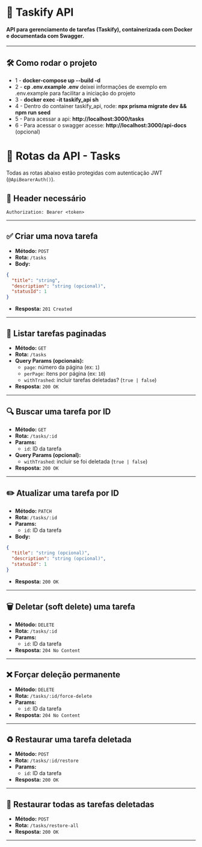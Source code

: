 # 🚀 Taskify API

#### API para gerenciamento de tarefas (Taskify), containerizada com Docker e documentada com Swagger.

---

## 🛠️ Como rodar o projeto

- 1 - **docker-compose up --build -d**
- 2 - **cp .env.example .env** deixei informações de exemplo em .env.example para facilitar a iniciação do projeto
- 3 - **docker exec -it taskify_api sh**
- 4 - Dentro do container taskify_api, rode: **npx prisma migrate dev && npm run seed**
- 5 - Para acessar a api: **http://localhost:3000/tasks**
- 6 - Para acessar o swagger acesse: **http://localhost:3000/api-docs** (opcional)


# 📌 Rotas da API - Tasks

Todas as rotas abaixo estão protegidas com autenticação JWT (`@ApiBearerAuth()`).

## 🔐 Header necessário
```
Authorization: Bearer <token>
```

---

## ✅ Criar uma nova tarefa

- **Método:** `POST`
- **Rota:** `/tasks`
- **Body:**
```json
{
  "title": "string",
  "description": "string (opcional)",
  "statusId": 1
}
```
- **Resposta:** `201 Created`

---

## 📄 Listar tarefas paginadas

- **Método:** `GET`
- **Rota:** `/tasks`
- **Query Params (opcionais):**
  - `page`: número da página (ex: `1`)
  - `perPage`: itens por página (ex: `10`)
  - `withTrashed`: incluir tarefas deletadas? (`true | false`)
- **Resposta:** `200 OK`

---

## 🔍 Buscar uma tarefa por ID

- **Método:** `GET`
- **Rota:** `/tasks/:id`
- **Params:**
  - `id`: ID da tarefa
- **Query Params (opcional):**
  - `withTrashed`: incluir se foi deletada (`true | false`)
- **Resposta:** `200 OK`

---

## ✏️ Atualizar uma tarefa por ID

- **Método:** `PATCH`
- **Rota:** `/tasks/:id`
- **Params:**
  - `id`: ID da tarefa
- **Body:**
```json
{
  "title": "string (opcional)",
  "description": "string (opcional)",
  "statusId": 1
}
```
- **Resposta:** `200 OK`

---

## 🗑️ Deletar (soft delete) uma tarefa

- **Método:** `DELETE`
- **Rota:** `/tasks/:id`
- **Params:**
  - `id`: ID da tarefa
- **Resposta:** `204 No Content`

---

## ❌ Forçar deleção permanente

- **Método:** `DELETE`
- **Rota:** `/tasks/:id/force-delete`
- **Params:**
  - `id`: ID da tarefa
- **Resposta:** `204 No Content`

---

## ♻️ Restaurar uma tarefa deletada

- **Método:** `POST`
- **Rota:** `/tasks/:id/restore`
- **Params:**
  - `id`: ID da tarefa
- **Resposta:** `200 OK`

---

## 🔁 Restaurar todas as tarefas deletadas

- **Método:** `POST`
- **Rota:** `/tasks/restore-all`
- **Resposta:** `200 OK`

---
